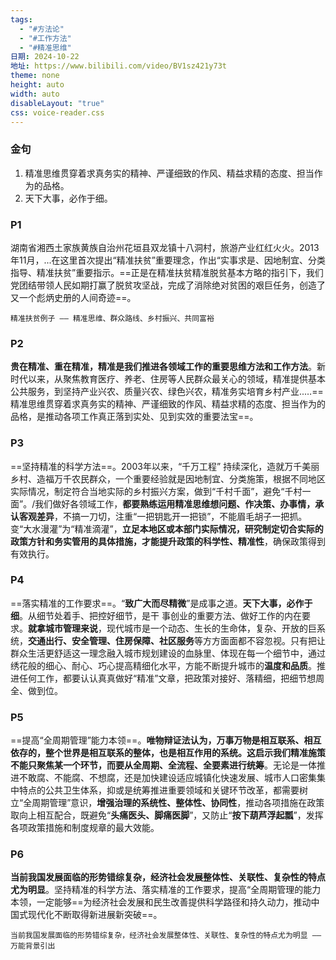 ```yaml
---
tags:
  - "#方法论"
  - "#工作方法"
  - "#精准思维"
日期: 2024-10-22
地址: https://www.bilibili.com/video/BV1sz421y73t
theme: none
height: auto
width: auto
disableLayout: "true"
css: voice-reader.css
---
```

### 金句

1. 精准思维贯穿着求真务实的精神、严谨细致的作风、精益求精的态度、担当作为的品格。
2. 天下大事，必作于细。

### P1

湖南省湘西土家族黄族自治州花垣县双龙镇十八洞村，旅游产业红红火火。2013年11月，...在这里首次提出“精准扶贫”重要理念，作出“实事求是、因地制宜、分类指导、精准扶贫”重要指示。==正是在精准扶贫精准脱贫基本方略的指引下，我们党团结带领人民如期打赢了脱贫攻坚战，完成了消除绝对贫困的艰巨任务，创造了又一个彪炳史册的人间奇迹==。

	精准扶贫例子 —— 精准思维、群众路线、乡村振兴、共同富裕
### P2

**贵在精准、重在精准，精准是我们推进各领域工作的重要思维方法和工作方法**。新时代以来，从聚焦教育医疗、养老、住房等人民群众最关心的领域，精准提供基本公共服务，到坚持产业兴农、质量兴农、绿色兴农，精准务实培育乡村产业..…==精准思维贯穿着求真务实的精神、严谨细致的作风、精益求精的态度、担当作为的品格，是推动各项工作真正落到实处、见到实效的重要法宝==。

	
### P3

==坚持精准的科学方法==。2003年以来，“千万工程” 持续深化，造就万千美丽乡村、造福万千农民群众，一个重要经验就是因地制宜、分类施策，根据不同地区实际情况，制定符合当地实际的乡村振兴方案，做到“千村千面”，避免“千村一面”。/我们做好各领域工作，**都要熟练运用精准思维想问题、作决策、办事情，承认客观差异**，不搞一刀切，注重“一把钥匙开一把锁”，不能眉毛胡子一把抓。变“大水漫灌”为“精准滴灌”，**立足本地区或本部门实际情况，研究制定切合实际的政策方针和务实管用的具体措施，才能提升政策的科学性、精准性**，确保政策得到有效执行。

	
### P4

==落实精准的工作要求==。“**致广大而尽精微**”是成事之道。**天下大事，必作于细**。从细节处着手、把控好细节，是干 事创业的重要方法、做好工作的内在要求。**就拿城市管理来说**，现代城市是一个动态、生长的生命体，复杂、开放的巨系统，**交通出行、安全管理、住房保障、社区服务**等方方面面都不容忽视。只有把让群众生活更舒适这一理念融入城市规划建设的血脉里、体现在每一个细节中，通过绣花般的细心、耐心、巧心提高精细化水平，方能不断提升城市的**温度和品质**。推进任何工作，都要认认真真做好“精准”文章，把政策对接好、落精细，把细节想周全、做到位。

	
### P5

==提高“全周期管理”能力本领==。**唯物辩证法认为，万事万物是相互联系、相互依存的，整个世界是相互联系的整体，也是相互作用的系统。这启示我们精准施策不能只聚焦某一个环节，而要从全周期、全流程、全要素进行统筹**。无论是一体推进不敢腐、不能腐、不想腐，还是加快建设适应城镇化快速发展、城市人口密集集中特点的公共卫生体系，抑或是统筹推进重要领域和关键环节改革，都需要树立“全周期管理”意识，**增强治理的系统性、整体性、协同性**，推动各项措施在政策取向上相互配合，既避免“**头痛医头、脚痛医脚**”，又防止“**按下葫芦浮起瓢**”，发挥各项政策措施和制度规章的最大效能。
  
	
### P6

**当前我国发展面临的形势错综复杂，经济社会发展整体性、关联性、复杂性的特点尤为明显**。坚持精准的科学方法、落实精准的工作要求，提高“全周期管理的能力本领，一定能够==为经济社会发展和民生改善提供科学路径和持久动力，推动中国式现代化不断取得新进展新突破==。

	当前我国发展面临的形势错综复杂，经济社会发展整体性、关联性、复杂性的特点尤为明显 —— 万能背景引出



